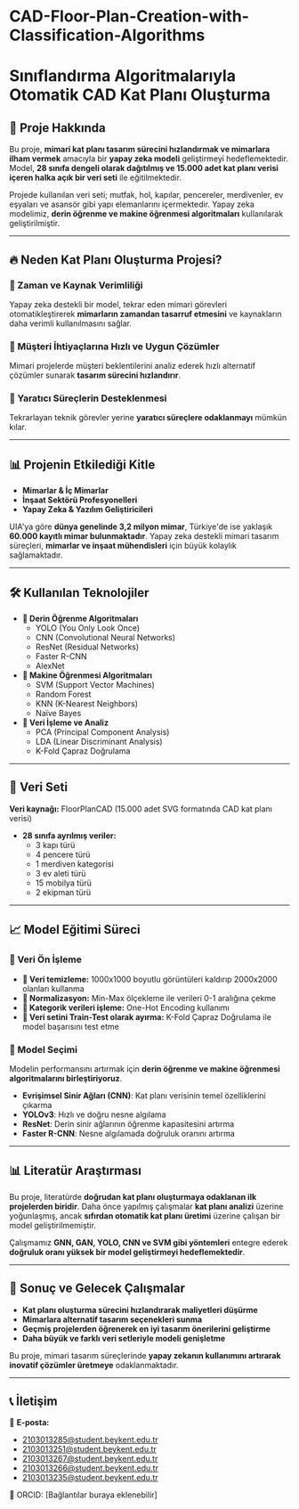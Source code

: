 # CAD-Floor-Plan-Creation-with-Classification-Algorithms
# Sınıflandırma Algoritmalarıyla Otomatik CAD Kat Planı Oluşturma

## 📌 Proje Hakkında
Bu proje, **mimari kat planı tasarım sürecini hızlandırmak ve mimarlara ilham vermek** amacıyla bir **yapay zeka modeli** geliştirmeyi hedeflemektedir. Model, **28 sınıfa dengeli olarak dağıtılmış ve 15.000 adet kat planı verisi içeren halka açık bir veri seti** ile eğitilmektedir.

Projede kullanılan veri seti; mutfak, hol, kapılar, pencereler, merdivenler, ev eşyaları ve asansör gibi yapı elemanlarını içermektedir. Yapay zeka modelimiz, **derin öğrenme ve makine öğrenmesi algoritmaları** kullanılarak geliştirilmiştir.

---

## 🔥 Neden Kat Planı Oluşturma Projesi?

### 🚀 Zaman ve Kaynak Verimliliği
Yapay zeka destekli bir model, tekrar eden mimari görevleri otomatikleştirerek **mimarların zamandan tasarruf etmesini** ve kaynakların daha verimli kullanılmasını sağlar.

### 🎯 Müşteri İhtiyaçlarına Hızlı ve Uygun Çözümler
Mimari projelerde müşteri beklentilerini analiz ederek hızlı alternatif çözümler sunarak **tasarım sürecini hızlandırır**.

### 🎨 Yaratıcı Süreçlerin Desteklenmesi
Tekrarlayan teknik görevler yerine **yaratıcı süreçlere odaklanmayı** mümkün kılar.

---

## 📊 Projenin Etkilediği Kitle
- **Mimarlar & İç Mimarlar**
- **İnşaat Sektörü Profesyonelleri**
- **Yapay Zeka & Yazılım Geliştiricileri**

UIA'ya göre **dünya genelinde 3,2 milyon mimar**, Türkiye'de ise yaklaşık **60.000 kayıtlı mimar bulunmaktadır**. Yapay zeka destekli mimari tasarım süreçleri, **mimarlar ve inşaat mühendisleri** için büyük kolaylık sağlamaktadır.

---

## 🛠 Kullanılan Teknolojiler

- **📌 Derin Öğrenme Algoritmaları**
  - YOLO (You Only Look Once)
  - CNN (Convolutional Neural Networks)
  - ResNet (Residual Networks)
  - Faster R-CNN
  - AlexNet
- **📌 Makine Öğrenmesi Algoritmaları**
  - SVM (Support Vector Machines)
  - Random Forest
  - KNN (K-Nearest Neighbors)
  - Naïve Bayes
- **📌 Veri İşleme ve Analiz**
  - PCA (Principal Component Analysis)
  - LDA (Linear Discriminant Analysis)
  - K-Fold Çapraz Doğrulama

---

## 📂 Veri Seti
**Veri kaynağı:** FloorPlanCAD (15.000 adet SVG formatında CAD kat planı verisi)

- **28 sınıfa ayrılmış veriler:**
  - 3 kapı türü
  - 4 pencere türü
  - 1 merdiven kategorisi
  - 3 ev aleti türü
  - 15 mobilya türü
  - 2 ekipman türü

---

## 📈 Model Eğitimi Süreci

### 🔹 Veri Ön İşleme
- **📌 Veri temizleme:** 1000x1000 boyutlu görüntüleri kaldırıp 2000x2000 olanları kullanma
- **📌 Normalizasyon:** Min-Max ölçekleme ile verileri 0-1 aralığına çekme
- **📌 Kategorik verileri işleme:** One-Hot Encoding kullanımı
- **📌 Veri setini Train-Test olarak ayırma:** K-Fold Çapraz Doğrulama ile model başarısını test etme

### 🔹 Model Seçimi
Modelin performansını artırmak için **derin öğrenme ve makine öğrenmesi algoritmalarını birleştiriyoruz**.

- **Evrişimsel Sinir Ağları (CNN)**: Kat planı verisinin temel özelliklerini çıkarma
- **YOLOv3**: Hızlı ve doğru nesne algılama
- **ResNet**: Derin sinir ağlarının öğrenme kapasitesini artırma
- **Faster R-CNN**: Nesne algılamada doğruluk oranını artırma

---

## 📊 Literatür Araştırması

Bu proje, literatürde **doğrudan kat planı oluşturmaya odaklanan ilk projelerden biridir**. Daha önce yapılmış çalışmalar **kat planı analizi** üzerine yoğunlaşmış, ancak **sıfırdan otomatik kat planı üretimi** üzerine çalışan bir model geliştirilmemiştir.

Çalışmamız **GNN, GAN, YOLO, CNN ve SVM gibi yöntemleri** entegre ederek **doğruluk oranı yüksek bir model geliştirmeyi hedeflemektedir**.

---

## 📌 Sonuç ve Gelecek Çalışmalar
- **Kat planı oluşturma sürecini hızlandırarak maliyetleri düşürme**
- **Mimarlara alternatif tasarım seçenekleri sunma**
- **Geçmiş projelerden öğrenerek en iyi tasarım önerilerini geliştirme**
- **Daha büyük ve farklı veri setleriyle modeli genişletme**

Bu proje, mimari tasarım süreçlerinde **yapay zekanın kullanımını artırarak inovatif çözümler üretmeye** odaklanmaktadır.

---

## 📞 İletişim
📧 **E-posta:**
- 2103013285@student.beykent.edu.tr
- 2103013251@student.beykent.edu.tr
- 2103013267@student.beykent.edu.tr
- 2103013266@student.beykent.edu.tr
- 2103013235@student.beykent.edu.tr

📌 ORCID: [Bağlantılar buraya eklenebilir]
